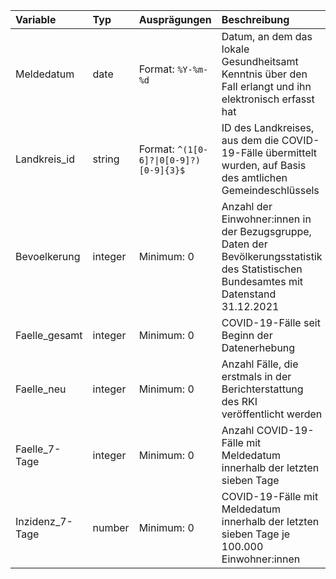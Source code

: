 | Variable        | Typ     | Ausprägungen                           | Beschreibung                                                                                                                            |
|:----------------|:--------|:---------------------------------------|:----------------------------------------------------------------------------------------------------------------------------------------|
| Meldedatum      | date    | Format: `%Y-%m-%d`                     | Datum, an dem das lokale Gesundheitsamt Kenntnis über den Fall erlangt und ihn elektronisch erfasst hat                                 |
| Landkreis_id    | string  | Format: `^(1[0-6]?\|0[0-9]?)[0-9]{3}$` | ID des Landkreises, aus dem die COVID-19-Fälle übermittelt wurden, auf Basis des amtlichen Gemeindeschlüssels                           |
| Bevoelkerung    | integer | Minimum: 0                             | Anzahl der Einwohner:innen in der Bezugsgruppe, Daten der Bevölkerungsstatistik des Statistischen Bundesamtes mit Datenstand 31.12.2021 |
| Faelle_gesamt   | integer | Minimum: 0                             | COVID-19-Fälle seit Beginn der Datenerhebung                                                                                            |
| Faelle_neu      | integer | Minimum: 0                             | Anzahl Fälle, die erstmals in der Berichterstattung des RKI veröffentlicht werden                                                       |
| Faelle_7-Tage   | integer | Minimum: 0                             | Anzahl COVID-19-Fälle mit Meldedatum innerhalb der letzten sieben Tage                                                                  |
| Inzidenz_7-Tage | number  | Minimum: 0                             | COVID-19-Fälle mit Meldedatum innerhalb der letzten sieben Tage je 100.000 Einwohner:innen                                              |